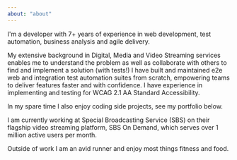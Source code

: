 ```yaml
---
about: "about"
---
```

I'm a developer with 7+ years of experience in web development, test automation, business analysis and agile delivery.

My extensive background in Digital, Media and Video Streaming services enables me to understand the problem as well as collaborate with others to find and implement a solution (with tests!) I have built and maintained e2e web and integration test automation suites from scratch, empowering teams to deliver features faster and with confidence. I have experience in implementing and testing for WCAG 2.1 AA Standard Accessibility.

In my spare time I also enjoy coding side projects, see my portfolio below.

I am currently working at Special Broadcasting Service (SBS) on their flagship video streaming platform, SBS On Demand, which serves over 1 million active users per month. 
 
Outside of work I am an avid runner and enjoy most things fitness and food.